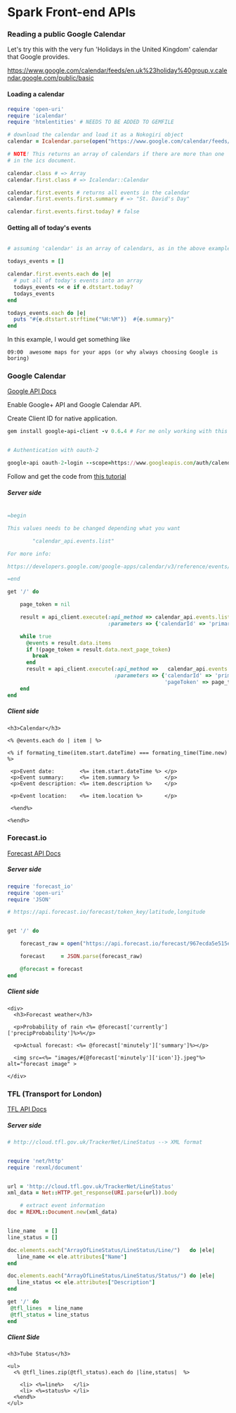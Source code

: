 # Spark Front-end APIs

### Reading a public Google Calendar

Let's try this with the very fun 'Holidays in the United Kingdom' calendar that Google provides.

https://www.google.com/calendar/feeds/en.uk%23holiday%40group.v.calendar.google.com/public/basic

#### Loading a calendar

```ruby
require 'open-uri'
require 'icalendar'
require 'htmlentities' # NEEDS TO BE ADDED TO GEMFILE

# download the calendar and load it as a Nokogiri object
calendar = Icalendar.parse(open("https://www.google.com/calendar/feeds/en.uk%23holiday%40group.v.calendar.google.com/public/basic"))

# NOTE! This returns an array of calendars if there are more than one
# in the ics document. 

calendar.class # => Array
calendar.first.class # => Icalendar::Calendar

calendar.first.events # returns all events in the calendar
calendar.first.events.first.summary # => "St. David's Day"

calendar.first.events.first.today? # false
```

#### Getting all of today's events

```ruby

# assuming 'calendar' is an array of calendars, as in the above example

todays_events = []

calendar.first.events.each do |e|
  # put all of today's events into an array
  todays_events << e if e.dtstart.today?
  todays_events
end

todays_events.each do |e|
  puts "#{e.dtstart.strftime("%H:%M")}  #{e.summary}"
end
```

In this example, I would get something like

`09:00  awesome maps for your apps (or why always choosing Google is boring)`

### Google Calendar

[Google API Docs](https://developers.google.com/google-apps/calendar/)

Enable Google+ API and Google Calendar API.

Create Client ID for native application.

```ruby
gem install google-api-client -v 0.6.4 # For me only working with this version


# Authentication with oauth-2

google-api oauth-2-login --scope=https://www.googleapis.com/auth/calendar --client-id=CLIENT_ID --client-secret=CLIENT_SECRET
```

Follow and get the code from [this tutorial](https://github.com/google/google-api-ruby-client-samples/tree/master/calendar) 

##### Server side

```ruby

=begin

This values needs to be changed depending what you want 

		"calendar_api.events.list"

For more info:

https://developers.google.com/google-apps/calendar/v3/reference/events/instances 

=end

get '/' do

	page_token = nil

	result = api_client.execute(:api_method => calendar_api.events.list,
	                            :parameters => {'calendarId' => 'primary'})

	while true
	  @events = result.data.items
	  if !(page_token = result.data.next_page_token)
	    break
	  end
	  result = api_client.execute(:api_method =>   calendar_api.events.list,
	                              :parameters => {'calendarId' => 'primary',
	                                              'pageToken' => page_token})
	end
end
```


##### Client side

```erb
<h3>Calendar</h3>

<% @events.each do | item | %>

<% if formating_time(item.start.dateTime) === formating_time(Time.new) %>
  
 <p>Event date:        <%= item.start.dateTime %> </p>
 <p>Event summary:     <%= item.summary %>        </p>
 <p>Event description: <%= item.description %>    </p>
 
 <p>Event location:    <%= item.location %>       </p>

 <%end%>

<%end%>

```


### Forecast.io

[Forecast API Docs](https://developer.forecast.io/docs/v2)


##### Server side

```ruby
require 'forecast_io'
require 'open-uri'
require 'JSON'

# https://api.forecast.io/forecast/token_key/latitude,longitude


get '/' do

	forecast_raw = open("https://api.forecast.io/forecast/967ecda5e515e3a4ce315e508/51.5231,-0.0871").read   

	forecast     = JSON.parse(forecast_raw)

	@forecast = forecast
end
```

##### Client side

```erb
<div>
  <h3>Forecast weather</h3>

  <p>Probability of rain <%= @forecast['currently']['precipProbability']%>%</p>
  
  <p>Actual forecast: <%= @forecast['minutely']['summary']%></p>
  
  <img src=<%= "images/#{@forecast['minutely']['icon']}.jpeg"%> alt="forecast image" > 

</div>
```


### TFL (Transport for London)

[TFL API Docs](http://www.tfl.gov.uk/info-for/open-data-users/)

##### Server side

```ruby
# http://cloud.tfl.gov.uk/TrackerNet/LineStatus --> XML format


require 'net/http'
require 'rexml/document'


url = 'http://cloud.tfl.gov.uk/TrackerNet/LineStatus'
xml_data = Net::HTTP.get_response(URI.parse(url)).body

	# extract event information
doc = REXML::Document.new(xml_data)


line_name   = []
line_status = []

doc.elements.each("ArrayOfLineStatus/LineStatus/Line/")   do |ele|
   line_name << ele.attributes["Name"]
end

doc.elements.each("ArrayOfLineStatus/LineStatus/Status/") do |ele|
   line_status << ele.attributes["Description"]
end

get '/' do
 @tfl_lines  = line_name  
 @tfl_status = line_status
end
```

##### Client Side

```erb
<h3>Tube Status</h3>

<ul>
  <% @tfl_lines.zip(@tfl_status).each do |line,status|  %>
    
    <li> <%=line%>   </li>
    <li> <%=status%> </li>
  <%end%>
</ul>
```
